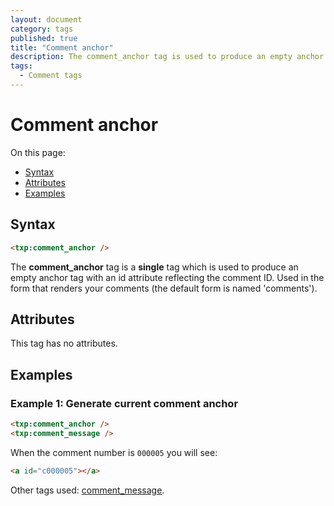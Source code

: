 ```yaml
---
layout: document
category: tags
published: true
title: "Comment anchor"
description: The comment_anchor tag is used to produce an empty anchor tag with an id attribute reflecting the comment ID.
tags:
  - Comment tags
---
```


# Comment anchor

On this page:

* [Syntax](#user-content-syntax)
* [Attributes](#user-content-attributes)
* [Examples](#user-content-examples)

## Syntax

```html
<txp:comment_anchor />
```

The **comment_anchor** tag is a __single__ tag which is used to produce an empty anchor tag with an id attribute reflecting the comment ID. Used in the form that renders your comments (the default form is named 'comments').

## Attributes

This tag has no attributes.

## Examples

### Example 1: Generate current comment anchor

```html
<txp:comment_anchor />
<txp:comment_message />
```

When the comment number is `000005` you will see:

```html
<a id="c000005"></a>
```

Other tags used: [comment_message](comment-message).
